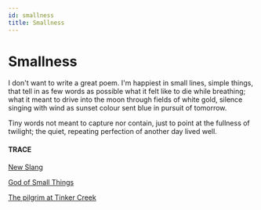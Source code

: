 ```yaml
---
id: smallness
title: Smallness
---
```


# Smallness

I don't want to write a great poem.
I'm happiest in small lines, 
simple things,
that tell in as few words as possible
what it felt like to die while breathing;
what it meant to drive into the moon
through fields of white gold, 
silence singing with wind 
as sunset colour sent blue 
in pursuit of tomorrow.

Tiny words not meant 
to capture nor contain,
just to point 
at the fullness of twilight; 
the quiet, repeating 
perfection of another day
lived well.


#### TRACE

[New Slang](https://www.youtube.com/watch?v=u5qlF0SgFMU "The Shins")

[God of Small Things](https://www.goodreads.com/book/show/9777.The_God_of_Small_Things)

[The pilgrim at Tinker Creek](https://www.brainpickings.org/2015/03/04/annie-dillard-pilgrim-at-tinker-creek-seeing/)